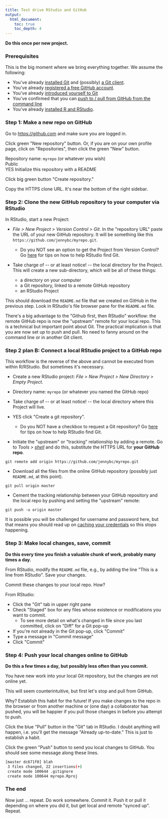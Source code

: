 ```yaml
---
title: Test drive RStudio and GitHub
output:
  html_document:
    toc: true
    toc_depth: 4
---
```


**Do this once per new project.**

### Prerequisites

This is the big moment where we bring everything together. We assume the following: 

  * You've already [installed Git](git01_git-install.html) and (possibly) [a Git client](git02_git-clients.html).
  * You've already [registered a free GitHub account](cm001_course-intro-sw-install-account-signup.html#register-a-github-account).
  * You've already [introduced yourself to Git](git04_introduce-self-to-git.html)
  * You've confirmed that you can [push to / pull from GitHub from the command line](git05_github-connection.html)
  * You've already [installed R and RStudio](block000_r-rstudio-install.html).

### Step 1: Make a new repo on GitHub

Go to <https://github.com> and make sure you are logged in.

Click green "New repository" button. Or, if you are on your own profile page, click on "Repositories", then click the green "New" button.

Repository name: `myrepo` (or whatever you wish)  
Public  
YES Initialize this repository with a README

Click big green button "Create repository."

Copy the HTTPS clone URL. It's near the bottom of the right sidebar.

### Step 2: Clone the new GitHub repository to your computer via RStudio

In RStudio, start a new Project:

  * *File > New Project > Version Control > Git*. In the "repository URL" paste the URL of your new GitHub repository. It will be something like this `https://github.com/jennybc/myrepo.git`.
    - Do you NOT see an option to get the Project from Version Control? Go [here](git03_rstudio-meet-git.html) for tips on how to help RStudio find Git.

  * Take charge of -- or at least notice! -- the local directory for the Project. This will create a new sub-directory, which will be all of these things:
    - a directory on your computer
    - a Git repository, linked to a remote GitHub repository
    - an RStudio Project

This should download the `README.md` file that we created on GitHub in the previous step. Look in RStudio's file browser pane for the `README.md` file.

There's a big advantage to the "Github first, then RStudio" workflow: the remote GitHub repo is now the "upstream" remote for your local repo. This is a technical but important point about Git. The practical implication is that you are now set up to push and pull. No need to fanny around on the command line or in another Git client.

### Step 2 plan B: Connect a local RStudio project to a GitHub repo

This workflow is the reverse of the above and cannot be executed from within R/RStudio. But sometimes it's necessary.

  * Create a new RStudio project: *File > New Project > New Directory > Empty Project*.
  
  * Directory name: `myrepo` (or whatever you named the GitHub repo)
  
  * Take charge of -- or at least notice! -- the local directory where this Project will live.
  
  * YES click "Create a git repository".
  
    - Do you NOT have a checkbox to request a Git repository? Go [here](git03_rstudio-meet-git.html) for tips on how to help RStudio find Git.

  * Initiate the "upstream" or "tracking" relationship by adding a remote. Go to *Tools > [shell](git09_shell.html)* and do this, substitute the HTTPS URL for **your GitHub repo**.

``` shell
git remote add origin https://github.com/jennybc/myrepo.git
```
  * Download all the files from the online GitHub repository (possibly just `README.md`, at this point).
  
``` shell
git pull origin master
```

  * Cement the tracking relationship between your GitHub repository and the local repo by pushing and setting the "upstream" remote:
  
``` shell
git push -u origin master
```

It is possible you will be challenged for username and password here, but that means you should read up on [caching your credentials](git06_credential-caching.html) so this stops happening.

### Step 3: Make local changes, save, commit

**Do this every time you finish a valuable chunk of work, probably many times a day.**

From RStudio, modify the `README.md` file, e.g., by adding the line "This is a line from RStudio". Save your changes.

Commit these changes to your local repo. How?

From RStudio:

  * Click the "Git" tab in upper right pane
  * Check "Staged" box for any files whose existence or modifications you want to commit.
    - To see more detail on what's changed in file since you last committed, click on "Diff" for a Git pop-up
  * If you're not already in the Git pop-up, click "Commit"
  * Type a message in "Commit message"
  * Click "Commit"

### Step 4: Push your local changes online to GitHub

**Do this a few times a day, but possibly less often than you commit.**

You have new work into your local Git repository, but the changes are not online yet.

This will seem counterintuitive, but first let's stop and pull from GitHub.

 Why? Establish this habit for the future! If you make changes to the repo in the browser or from another machine or (one day) a collaborator has pushed, you will be happier if you pull those changes in before you attempt to push.
  
Click the blue "Pull" button in the "Git" tab in RStudio. I doubt anything will happen, i.e. you'll get the message "Already up-to-date." This is just to establish a habit.

Click the green "Push" button to send you local changes to GitHub. You should see some message along these lines.

```sh
[master dc671f0] blah
 3 files changed, 22 insertions(+)
 create mode 100644 .gitignore
 create mode 100644 myrepo.Rproj
```

### The end

Now just ... repeat. Do work somewhere. Commit it. Push it or pull it depending on where you did it, but get local and remote "synced up". Repeat.
